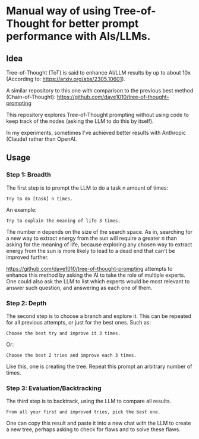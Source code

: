 # Manual way of using Tree-of-Thought for better prompt performance with AIs/LLMs. 

## Idea

Tree-of-Thought (ToT) is said to enhance AI/LLM results by up to about 10x (According to: https://arxiv.org/abs/2305.10601). 

A similar repository to this one with comparison to the previous best method (Chain-of-Thought): https://github.com/dave1010/tree-of-thought-prompting

This repository explores Tree-of-Thought prompting without using code to keep track of the nodes (asking the LLM to do this by itself).

In my experiments, sometimes I've achieved better results with Anthropic (Claude) rather than OpenAI. 

## Usage

### Step 1: Breadth

The first step is to prompt the LLM to do a task n amount of times:

    Try to do [task] n times.

An example:

    Try to explain the meaning of life 3 times.
    
The number n depends on the size of the search space. As in, searching for a new way to extract energy from the sun will require a greater n than asking for the meaning of life, because exploring any chosen way to extract energy from the sun is more likely to lead to a dead end that can't be improved further. 

https://github.com/dave1010/tree-of-thought-prompting attempts to enhance this method by asking the AI to take the role of multiple experts. One could also ask the LLM to list which experts would be most relevant to answer such question, and answering as each one of them.

### Step 2: Depth

The second step is to choose a branch and explore it. This can be repeated for all previous attempts, or just for the best ones. Such as:

    Choose the best try and improve it 3 times. 
    
Or:

    Choose the best 2 tries and improve each 3 times. 

Like this, one is creating the tree. Repeat this prompt an arbitrary number of times. 

### Step 3: Evaluation/Backtracking

The third step is to backtrack, using the LLM to compare all results. 

    From all your first and improved tries, pick the best one. 
    
One can copy this result and paste it into a new chat with the LLM to create a new tree, perhaps asking to check for flaws and to solve these flaws. 

